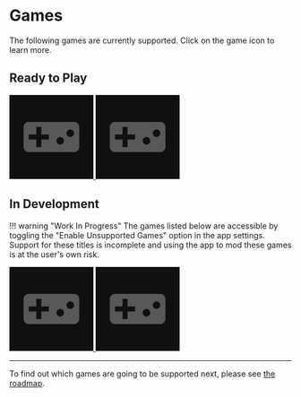 # Games

The following games are currently supported. Click on the game icon to learn more.


## Ready to Play
<div>
<a href="./StardewValley" title="Stardew Valley" alt="Stardew Valley">
<object style="max-width:150px" data="../images/game-art/stardewvalley.webp" type="image/png">
<img src="../images/GameFallback.webp">
</object>
</a>
<a href="./Cyberpunk2077" title="Cyberpunk 2077" alt="Cyberpunk 2077">
<object style="max-width:150px" data="../images/game-art/cyberpunk2077.webp" type="image/png">
<img src="../images/GameFallback.webp">
</object>
</a>
</div>


## In Development
!!! warning "Work In Progress"
    The games listed below are accessible by toggling the "Enable Unsupported Games" option in the app settings. Support for these titles is incomplete and using the app to mod these games is at the user's own risk.

<div>
<a href="./BaldursGate3" title="Baldur's Gate 3" alt="Baldur's Gate 3">
<object style="max-width:150px" data="../images/game-art/baldursgate3.webp" type="image/png">
<img src="../images/GameFallback.webp">
</object>
</a>
<a href="./Bannerlord" title="Bannerlord" alt="Bannerlord">
<object style="max-width:150px" data="../images/game-art/bannerlord.webp" type="image/png">
<img src="../images/GameFallback.webp">
</object>
</a>
<!-- <a href="./SkyrimSE" title="Skyrim Special Edition" alt="Skyrim Special Edition">
<object style="max-width:150px" data="../images/game-art/skyrim.webp" type="image/png">
<img src="../images/GameFallback.webp">
</object>
</a> -->
</div>

---

To find out which games are going to be supported next, please see [the roadmap](https://trello.com/b/gPzMuIr3/nexus-mods-app-roadmap). 

<!-- Alternate layout
## Ready to Play
<div class="grid cards" markdown>

-   [![Stardew Valley](https://github.com/Nexus-Mods/NexusMods.App/blob/main/src/Games/NexusMods.Games.StardewValley/Resources/icon.png?raw=true){ width="150" }](StardewValley.md)
    
    **Stardew Valley**

-   More Games coming soon!
     
</div>
## In Development
<div class="grid cards" markdown>

-   [![Cyberpunk 2077](https://github.com/Nexus-Mods/NexusMods.App/blob/main/src/Games/NexusMods.Games.RedEngine/Resources/Cyberpunk2077/icon.png?raw=true){ width="150" }](Cyberpunk2077.md)
    
    **Cyberpunk 2077**

-   [![Baldur's Gate 3](https://github.com/Nexus-Mods/NexusMods.App/blob/main/src/Games/NexusMods.Games.Larian/Resources/BaldursGate3/icon.png?raw=true){ width="150" }](BaldursGate3.md)
    
    **Baldur's Gate 3**

-   [![Mount & Blade II: Bannerlord](https://github.com/Nexus-Mods/NexusMods.App/blob/main/src/Games/NexusMods.Games.MountAndBlade2Bannerlord/Resources/icon.png?raw=true){ width="150" }](Bannerlord.md)
    
    **Mount & Blade II: Bannerlord**

</div>
-->
